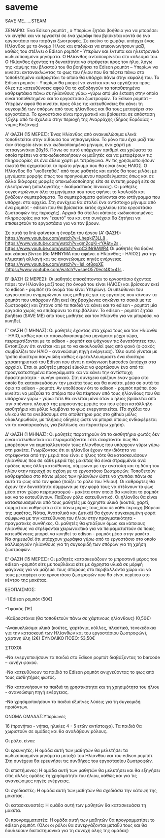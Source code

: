 # saveme
SAVE ME......STEAM 

ΣΕΝΑΡΙΟ:
Ένα Edison ρομπότ , ο Υπερίων ζητάει βοήθεια για να μπορέσει να κινηθεί και να εργαστεί σε ένα χωράφι που βρίσκεται κοντά σε ένα εργοστάσιο που παράγει ζωοτροφές. Σε εκείνο το χωράφι υπάρχει ένας Ηλίανθος με το όνομα Ήλιος και επιδιώκει να επικοινωνήσουν μαζί, καθώς του στέλνει ο Edison ρομπότ - Υπερίων και έντυπα και ηλεκτρονικά κωδικοποιημένα μηνύματα. Ο Ηλίανθος ανταποκρίνεται στο κάλεσμά του. Ο Ηλίανθος έχοντας τη δυνατότητα να στρέφεται προς τον ήλιο, λόγω της κάμψης του βλαστού του θα βοηθήσει το Edison ρομπότ – Υπερίων να κινείται αντανακλώντας το φως του ήλιου που θα πέφτει πάνω στο τοποθετημένο καθρεφτάκι το οποίο θα υπάρχει πάνω στην κεφαλή του. Το Edison ρομπότ – Υπερίων θα μπορεί να κινείται και να εργάζεται προς όλες τις κατευθύνσεις αφού θα το καθοδηγούν τα τοποθετημένα καθρεφτάκια πάνω σε ηλίανθους γύρω –γύρω από μία έκταση στην οποία είναι τοποθετημένο και το εργοστάσιο ζωοτροφών.  Το  Edison ρομπότ – Υπερίων αφού θα κινείται προς όλες τις κατευθύνσεις θα κάνει τη συγκομιδή των σπόρων  από τους ηλίανθους και θα τους μεταφέρει στο εργοστάσιο. 
Το εργοστάσιο είναι πραγματικό και βρίσκεται σε απόσταση 1,5χλμ από το σχολείο στην περιοχή της Αναρράχης (δήμος Εορδαίας - νομός Κοζάνης)

Α' ΦΑΣΗ (15 ΜΕΡΕΣ):
Ένας Ηλίανθος από ανακυκλώσιμα υλικά τοποθετείται στην αίθουσα του νηπιαγωγείου. Το μόνο που έχει μαζί του σαν στοιχείο είναι ένα κωδικοποιημένο μήνυμα, ένα χαρτί με τετραγωνάκια 20χ15. Πάνω σε αυτό υπάρχουν αριθμοί και χρώματα τα οποία πρέπει να αποκωδικοποιήσουν οι μαθητές και να μεταφέρουν τις πληροφορίες σε ένα άδειο χαρτί με τετράγωνα. Αν τις χρησιμοποιήσουν σωστά θα σχηματιστεί το πρώτο μήνυμα που θα είναι ένας ΗΛΙΟΣ. Ο Ηλίανθος θα "υιοθετηθεί" από τους μαθητές και αυτός θα τους μιλάει με μηνύματα μορφής όπως του προηγούμενου παραδείγματος όπως και σε άλλα διάφορες μορφές αποκωδικοποίησης είτε σε έντυπη μορφή είτε σε ηλεκτρονική (υπολογιστής - διαδραστικός πίνακας). Οι μαθητές συγκεντρώνουν όλα τα μηνύματα που τους αφήνει το λουλούδι και βγάζουν συμπεράσματα. Τα συμπεράσματα φαίνονται στο ιστόγραμμα που υπάρχει στα αρχεία. Στη συνέχεια θα σταλεί ένα αντίστοιχο μήνυμα από ένα ρομπότ - edison που θα βρίσκεται εκτός σχολείου (στο εργοστάσιο ζωοτροφών της περιοχής). Αρχικά θα στείλει κάποιες κωδικοποιημένες πληροφορίες για τον "εαυτό" του και στη συνέχεια θα ζητήσει να επισκεφτούν το εργοστάσιο για να τον βρουν. 

Σε αυτά τα link φαίνεται η έναρξη του έργου (Α' ΦΑΣΗ):
https://www.youtube.com/watch?v=Lheqkj73LL8 , https://www.youtube.com/watch?v=gm2cgKi-rYA&t=2s , https://www.youtube.com/watch?v=pC3lNr9AWR4 
Οι μαθητές θα δούνε και κάποια βίντεο (6ο ΜΗΝΥΜΑ που αφήνει ο Ηλίανθος - ΗΛΙΟΣ) για την κλιματική αλλαγή και τις ανανεώσιμες πηγές ενέργειας. https://www.youtube.com/watch?v=1sI_ot8qoXE ,https://www.youtube.com/watch?v=saeO570eot4&t=41s .

Β' ΦΑΣΗ (2 ΜΕΡΕΣ):
Οι μαθητές επισκέπτονται το εργοστάσιο έχοντας πάρει τον Ηλίανθο μαζί τους (το όνομά του είναι ΗΛΙΟΣ) και βρίσκουν εκεί το edison - ρομπότ (το όνομά του είναι Υπερίων). Οι υπεύθυνοι του εργοστασίου ενημερώνουν τους μαθητές για τις εργασίες που κάνουν τα ρομπότ που υπάρχουν ήδη εκεί (πχ βραχίωνας σηκώνει τα σακιά με τις ζωοτροφές) και ζητάνε από τα παιδιά να κάνει και το edison - ρομπότ μία εργασία χωρίς να επιβαρύνει το περιβάλλον. Το edison - ρομπότ ζητάει βοήθεια (SAVE ME) από τους μαθητές και τον Ηλίανθο  για να μπορέσει να κινηθεί. 

Γ' ΦΑΣΗ (1 ΜΗΝΑΣ):
Οι μαθητές έχοντας στα χέρια τους και τον Ηλίανθο - ΗΛΙΟ, καθώς και τα αποκωδικοποιημένα μηνύματα μέχρι τώρα, πειραματίζονται με το edison - ρομπότ και ψάχνουν τις δυνατότητες του. Εντοπίζουν ότι κινείται και με το να ακουλουθεί φως από φακό (ο φακός συμβολίζει τον ΗΛΙΟ - ανανεώσιμη πηγή ενέργειας).  Όλο αυτό γίνεται με τρόπο ιδιαίτερα παιγνιώδη καθώς εκμεταλλευόμαστε ένα ιδιαίτερο χαρακτηριστικό του Edison που είναι η ανάγνωση barcodes (υπάρχει στα αρχεία). Έτσι οι μαθητές μπορεί εύκολα να φορτώσουν ένα από τα προεγκατεστημένα προγράμματα και να κάνει την αντίστοιχη δραστηριότητα - κυνήγι φακού. Στη συνέχεια ορίζουν έναν χώρο στο οποίο θα κατασκευάσουν την μακέτα τους και θα κινείται μέσα σε αυτά τα όρια το edison - ρομπότ. Αν υποθέσουν ότι το edison - ρομπότ πρέπει όσο κινείται να μαζεύει τα σπόρια που θα πέφτουν από τους ηλίανθους που θα υπάρχουν γύρω - γύρω τότε θα κινείται μόνο όταν ο ήλιος βρίσκεται από την απέναντι πλευρά της μπροστινής μεριάς του που φέρει κατάλληλο αισθητήριο και μόλις λαμβάνει το φως ενεργοποιείται. (Τα σχέδια του υλικού θα τα ανεβάσουμε στο αποθετήριο μας στο github μόλις ολοκληρωθούν, με πλήρεις οδηγίες ώστε να μπορεί όποιος ενδιαφέρεται να τα αναπαραγάγει, για βελτίωση και περαιτέρω χρήση).

Δ' ΦΑΣΗ (1 ΜΗΝΑΣ):
Οι μαθητές παρατηρούν ότι το αισθητήριο φωτός δεν είναι κατευθυντικό και πειραματίζονται.Τότε σκέφτονται πως θα μπορέσουν να εκμεταλλευτούν τους ηλίανθους που υπάρχουν γύρω γύρω στη μακέτα. Γνωρίζοντας ότι οι ηλίανθοι έχουν την ιδιότητα να στρέφονται από την μεριά που είναι ο ήλιος τότε θα κατασκευάσουν ηλίανθους που σε κάθε μεριά της μακέτας θα είναι στραμμένοι ανά ομάδες προς άλλη κατεύθυνση, σύμφωνα με την ανατολή και τη δύση του ηλίου στην περιοχή σε σχέση με το εργοστάσιο ζωοτροφών. Τοποθετούν καθρεφτάκια στο πάνω μέρος των ηλίανθων ώστε να χτυπάει πάνω σε αυτά το φως από τον φακό (παίζει το ρόλο του Ήλιου). Οι καθρέφτες θα έχουν την δυνατότητα σύμφωνα με την φορά τους να στέλνουν το φως μέσα στον χώρο πειραματισμού - μακέτα στον οποίο θα κινείται το ρομπότ και να το κατευθύνουν. Παίζουν ρόλο κατευθυντικό. Οι ηλίανθοι θα είναι κατασκευασμένοι από τους μαθητές με άχρηστα υλικά (κουτιά, χαρτί, σύρμα) και καθρεφτάκι στο πάνω μέρος τους,που σε κάθε περιοχή (Βόρεια της μακέτας, Νότια, Ανατολικά και Δυτικά) θα έχουν συγκεκριμένη φορά σύμφωνα με την κατεύθυνση του ήλιου στην πραγματικότητα - πραγματικές συνθήκες. Οι μαθητές θα φτιάξουν όμως και κάποιους ηλίανθους να στρέφονται χειρωνακτικά για να  πειραματιστούν σε ποιες κατευθύνσεις μπορεί να κινηθεί το edison - ρομπότ μέσα στην μακέτα.  
Να σημειωθεί ότι υπάρχουν χωράφια γύρω από το εργοστάσιο στο οποίο καλλιεργούν ηλίανθους για τη συγκομιδή των σπόρων για τη χρήση ζωοτροφών. 

Ε' ΦΑΣΗ (15 ΜΕΡΕΣ):
Οι μαθητές κατασκευάζουν το μπροστινό μέρος του edison -ρομπότ είτε με τουβλάκια είτε με άχρηστα υλικά σε μόρφή φαγάνας για να μαζεύει τους σπόρους στο περιβάλλοντα χώρο και να τους μεταφέρει στο εργοστάσιο ζωοτροφών που θα είναι περίπου στο κέντρο της μακέτας.  

ΕΞΟΠΛΙΣΜΟΣ:

-1 Edison ρομπότ (50€)

-1 φακός (1€)

-Καθρεφτάκια (θα τοποθετούν πάνω σε  χάρτινους ηλίανθους) (0,50€)

-Ανακυκλώσιμα υλικά (κούτες, χαρτόνια, κόλλες, πλαστικά, τενεκεδάκια για την κατασκευή των Ηλίανθων και του εργοστάσιου ζωοτροφών), χάρτινη ύλη (2€)
ΣΥΝΟΛΙΚΟ ΠΟΣΟ: 53,50€

ΣΤΟΧΟΙ:

-Να ενεργοποιήσουν τα παιδιά στο Edison ρομπότ διαβάζοντας το barcode – κυνήγι φακού.

-Να κατευθύνουν τα παιδιά το Edison ρομπότ ανιχνεύοντας το φως από τους αισθητήρες φωτός. 

-Να κατανοήσουν τα παιδιά τη χρηστικότητα και τη χρησιμότητα του ήλιου -  ανανεώσιμη πηγή ενέργειας. 

-Να χρησιμοποιήσουν τα παιδιά έξυπνες λύσεις για τη συγκομιδή προϊόντων. 

ΟΝΟΜΑ ΟΜΑΔΑΣ:Υπερίωνες 

16 (προνήπια - νήπια,  ηλικίες 4 - 5 ετών αντίστοιχα). Τα παιδιά θα χωριστούν σε ομάδες και θα αναλάβουν ρόλους. 

Οι ρόλοι είναι:

Οι ερευνητές: Η ομάδα αυτή των μαθητών θα μελετήσει τα κωδικοποιημένα μηνύματα μεταξύ του Ηλίανθου και του edison ρομπότ. Στη συνέχεια θα ερευνήσει τις συνθήκες του εργοστασίου ζωοτροφών. 

Οι επιστήμονες: Η ομάδα αυτή των μαθητών θα μελετήσει και θα εξηγήσει στις άλλες ομάδες τη χρησιμότητα του ήλιου, καθώς και για τις ανανεώσιμες πηγές ενέργειας. 

Οι σχεδιαστές: Η ομάδα αυτή των μαθητών θα σχεδιάσει την κάτοψη της μακέτας.  

Οι κατασκευαστές: Η ομάδα αυτή των μαθητών θα κατασκευάσει τη μακέτα.  

Οι προγραμματιστές: Η ομάδα αυτή των μαθητών θα προγραμματίσει το edison ρομπότ. 
(Όλοι οι ρόλοι θα συνεργάζονται μεταξύ τους και θα δουλεύουν διεπιστημονικά για τη συνοχή όλης της ομάδας)

